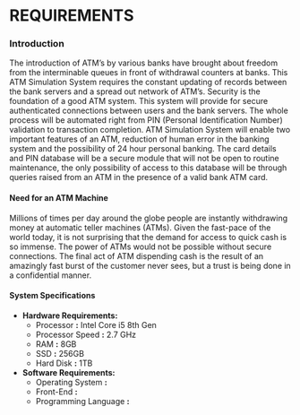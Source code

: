 # **REQUIREMENTS**

### **Introduction**


The introduction of ATM’s by various banks have brought about freedom from the interminable queues in front of withdrawal counters at banks. This ATM Simulation System requires the constant updating of records between the bank servers and a spread out network of ATM’s. Security is the foundation of a good ATM system. This system will provide for secure authenticated connections between users and the bank servers. The whole process will be automated right from PIN (Personal Identification Number) validation to transaction completion. ATM Simulation System will enable two important features of an ATM, reduction of human error in the banking system and the possibility of 24 hour personal banking. The card details and PIN database will be a secure module that will not be open to routine maintenance, the only possibility of access to this database will be through queries raised from an ATM in the presence of a valid bank ATM card.


#### **Need for an ATM Machine**

Millions of times per day around the globe people are instantly withdrawing money at automatic teller machines (ATMs).  Given the fast-pace of the world today, it is not surprising that the demand for access to quick cash is so immense.  The power of ATMs would not be possible without secure connections. The final act of ATM dispending cash is the result of an amazingly fast burst of the customer never sees, but a trust is being done in a confidential manner.


#### **System Specifications**

  - **Hardware Requirements:**
      - Processor       **:**       Intel Core i5 8th Gen
      - Processor Speed **:**       2.7 GHz
      - RAM             **:**       8GB
      - SSD             **:**       256GB
      - Hard Disk       **:**       1TB
  - **Software Requirements:**
      - Operating System      **:**
      - Front-End             **:**
      - Programming Language  **:**
